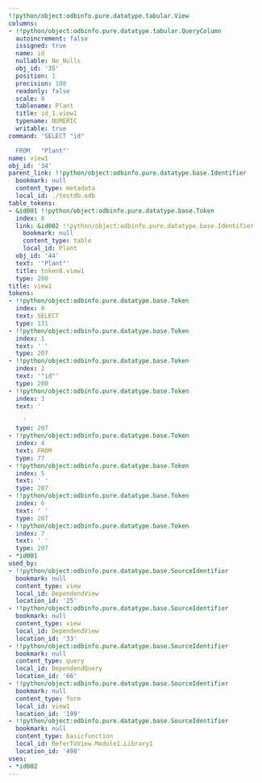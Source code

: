 ```yaml
---
!!python/object:odbinfo.pure.datatype.tabular.View
columns:
- !!python/object:odbinfo.pure.datatype.tabular.QueryColumn
  autoincrement: false
  issigned: true
  name: id
  nullable: No_Nulls
  obj_id: '35'
  position: 1
  precision: 100
  readonly: false
  scale: 0
  tablename: Plant
  title: id_1.view1
  typename: NUMERIC
  writable: true
command: 'SELECT "id"

  FROM   "Plant"'
name: view1
obj_id: '34'
parent_link: !!python/object:odbinfo.pure.datatype.base.Identifier
  bookmark: null
  content_type: metadata
  local_id: ./testdb.odb
table_tokens:
- &id001 !!python/object:odbinfo.pure.datatype.base.Token
  index: 8
  link: &id002 !!python/object:odbinfo.pure.datatype.base.Identifier
    bookmark: null
    content_type: table
    local_id: Plant
  obj_id: '44'
  text: '"Plant"'
  title: token8.view1
  type: 200
title: view1
tokens:
- !!python/object:odbinfo.pure.datatype.base.Token
  index: 0
  text: SELECT
  type: 131
- !!python/object:odbinfo.pure.datatype.base.Token
  index: 1
  text: ' '
  type: 207
- !!python/object:odbinfo.pure.datatype.base.Token
  index: 2
  text: '"id"'
  type: 200
- !!python/object:odbinfo.pure.datatype.base.Token
  index: 3
  text: '

    '
  type: 207
- !!python/object:odbinfo.pure.datatype.base.Token
  index: 4
  text: FROM
  type: 77
- !!python/object:odbinfo.pure.datatype.base.Token
  index: 5
  text: ' '
  type: 207
- !!python/object:odbinfo.pure.datatype.base.Token
  index: 6
  text: ' '
  type: 207
- !!python/object:odbinfo.pure.datatype.base.Token
  index: 7
  text: ' '
  type: 207
- *id001
used_by:
- !!python/object:odbinfo.pure.datatype.base.SourceIdentifier
  bookmark: null
  content_type: view
  local_id: DependendView
  location_id: '25'
- !!python/object:odbinfo.pure.datatype.base.SourceIdentifier
  bookmark: null
  content_type: view
  local_id: DependendView
  location_id: '33'
- !!python/object:odbinfo.pure.datatype.base.SourceIdentifier
  bookmark: null
  content_type: query
  local_id: DependendQuery
  location_id: '66'
- !!python/object:odbinfo.pure.datatype.base.SourceIdentifier
  bookmark: null
  content_type: form
  local_id: view1
  location_id: '199'
- !!python/object:odbinfo.pure.datatype.base.SourceIdentifier
  bookmark: null
  content_type: basicfunction
  local_id: ReferToView.Module1.Library1
  location_id: '498'
uses:
- *id002
---
```

